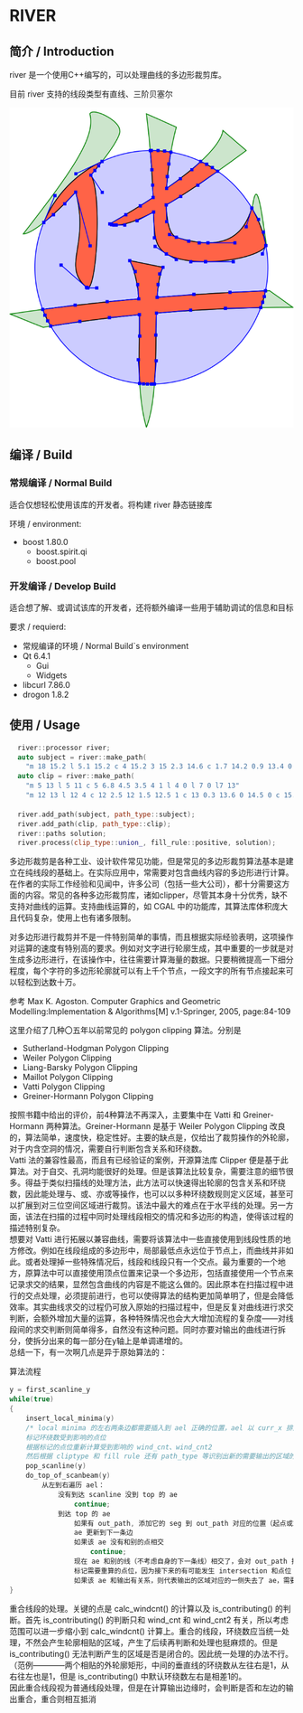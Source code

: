 # RIVER

## 简介 / Introduction

river 是一个使用C++编写的，可以处理曲线的多边形裁剪库。  

目前 river 支持的线段类型有直线、三阶贝塞尔  

![preview img](./river_test.svg "效果示意 / Preview")

## 编译 / Build

### 常规编译 / Normal Build

适合仅想轻松使用该库的开发者。将构建 river 静态链接库

环境 / environment:  

+ boost 1.80.0  
  + boost.spirit.qi
  + boost.pool

### 开发编译 / Develop Build

适合想了解、或调试该库的开发者，还将额外编译一些用于辅助调试的信息和目标

要求 / requierd:  

+ 常规编译的环境 / Normal Build`s environment  
+ Qt 6.4.1  
  + Gui
  + Widgets
+ libcurl 7.86.0
+ drogon 1.8.2

## 使用 / Usage

```cpp
  river::processor river;
  auto subject = river::make_path(
    "m 18 15.2 l 5.1 15.2 c 4 15.2 3 15 2.3 14.6 c 1.7 14.2 0.9 13.4 0 12 l 1 11 c 1.5 12 2 12.5 2.5 12.7 c 3 13 3.5 13 4.3 13 l 18 13");
  auto clip = river::make_path(
    "m 5 13 l 5 11 c 5 6.8 4.5 3.5 4 1 l 4 0 l 7 0 l7 13"
    "m 12 13 l 12 4 c 12 2.5 12 1.5 12.5 1 c 13 0.3 13.6 0 14.5 0 c 15.6 0 16.7 0.5 18 1.5 l 17.3 2.4 c 16.6 2 16 1.7 15.7 1.7 c 15 1.6 14.5 2.3 14.5 3.7 l 14.5 13");

  river.add_path(subject, path_type::subject);
  river.add_path(clip, path_type::clip);
  river::paths solution;
  river.process(clip_type::union_, fill_rule::positive, solution);
```

多边形裁剪是各种工业、设计软件常见功能，但是常见的多边形裁剪算法基本是建立在纯线段的基础上。在实际应用中，常需要对包含曲线内容的多边形进行计算。在作者的实际工作经验和见闻中，许多公司（包括一些大公司），都十分需要这方面的内容。常见的各种多边形裁剪库，诸如clipper，尽管其本身十分优秀，缺不支持对曲线的运算。支持曲线运算的，如 CGAL 中的功能库，其算法库体积庞大且代码复杂，使用上也有诸多限制。  

对多边形进行裁剪并不是一件特别简单的事情，而且根据实际经验表明，这项操作对运算的速度有特别高的要求。例如对文字进行轮廓生成，其中重要的一步就是对生成多边形进行，在该操作中，往往需要计算海量的数据。只要稍微提高一下细分程度，每个字符的多边形轮廓就可以有上千个节点，一段文字的所有节点接起来可以轻松到达数十万。

参考 Max K. Agoston. Computer Graphics and Geometric Modelling:Implementation & Algorithms[M]  v.1-Springer, 2005, page:84-109

这里介绍了几种〇五年以前常见的 polygon clipping 算法。分别是  

+ Sutherland-Hodgman Polygon Clipping
+ Weiler Polygon Clipping
+ Liang-Barsky Polygon Clipping
+ Maillot Polygon Clipping
+ Vatti Polygon Clipping
+ Greiner-Hormann Polygon Clipping

按照书籍中给出的评价，前4种算法不再深入，主要集中在 Vatti 和 Greiner-Hormann 两种算法。Greiner-Hormann 是基于 Weiler Polygon Clipping 改良的，算法简单，速度快，稳定性好。主要的缺点是，仅给出了裁剪操作的外轮廓，对于内含空洞的情况，需要自行判断包含关系和环绕数。  
Vatti 法的兼容性最高，而且有已经验证的案例，开源算法库 Clipper 便是基于此算法。对于自交、孔洞均能很好的处理。但是该算法比较复杂，需要注意的细节很多。得益于类似扫描线的处理方法，此方法可以快速得出轮廓的包含关系和环绕数，因此能处理与、或、亦或等操作，也可以以多种环绕数规则定义区域，甚至可以扩展到对三位空间区域进行裁剪。该法中最大的难点在于水平线的处理。另一方面，该法在扫描的过程中同时处理线段相交的情况和多边形的构造，使得该过程的描述特别复杂。  
想要对 Vatti 进行拓展以兼容曲线，需要将该算法中一些直接使用到线段性质的地方修改。例如在线段组成的多边形中，局部最低点永远位于节点上，而曲线并非如此。或者处理掉一些特殊情况后，线段和线段只有一个交点。最为重要的一个地方，原算法中可以直接使用顶点位置来记录一个多边形，包括直接使用一个节点来记录求交的结果，显然包含曲线的内容是不能这么做的。因此原本在扫描过程中进行的交点处理，必须提前进行，也可以使得算法的结构更加简单明了，但是会降低效率。其实曲线求交的过程仍可放入原始的扫描过程中，但是反复对曲线进行求交判断，会额外增加大量的运算，各种特殊情况也会大大增加流程的复杂度——对线段间的求交判断则简单得多，自然没有这种问题。同时亦要对输出的曲线进行拆分，使拆分出来的每一部分在y轴上是单调递增的。  
总结一下，有一次啊几点是异于原始算法的：  

算法流程

``` cpp
y = first_scanline_y
while(true)
{
    insert_local_minima(y)
    /* local minima 的左右两条边都需要插入到 ael 正确的位置，ael 以 curr_x 排序，相同 ael 时，顺时针排序（从左到右），完全相同的需要标注出来，还需要注意兼容曲线内容
    标记环绕数受到影响的点位
    根据标记的点位重新计算受到影响的 wind_cnt、wind_cnt2
    然后根据 cliptype 和 fill rule 还有 path_type 等识别出新的需要输出的区域的左右轮廓 */
    pop_scanline(y)
    do_top_of_scanbeam(y)
        从左到右遍历 ael：
            没有到达 scanline 没到 top 的 ae
                continue;
            到达 top 的 ae
                如果有 out_path, 添加它的 seg 到 out_path 对应的位置（起点或末端）
                ae 更新到下一条边
                如果该 ae 没有和别的点相交
                    continue;
                现在 ae 和别的线（不考虑自身的下一条线）相交了，会对 out_path 接下来的走向产生影响
                标记需要重算的点位，因为接下来的有可能发生 intersection 和点位
                如果该 ae 和输出有关系，则代表输出的区域对应的一侧失去了 ae，需要在下一轮选择新的边界或者和另一侧的合并
}
```

重合线段的处理。关键的点是 calc_windcnt() 的计算以及 is_contributing() 的判断。首先 is_contributing() 的判断只和 wind_cnt 和 wind_cnt2 有关，所以考虑范围可以进一步缩小到 calc_windcnt() 计算上。重合的线段，环绕数应当统一处理，不然会产生轮廓相贴的区域，产生了后续再判断和处理也挺麻烦的。但是 is_contributing() 无法判断产生的区域是否是闭合的。因此统一处理的办法不行。（范例————两个相贴的外轮廓矩形，中间的垂直线的环绕数从左往右是1，从右往左也是1，但是 is_contributing() 中默认环绕数左右是相差1的。  
因此重合线段视为普通线段处理，但是在计算输出边缘时，会判断是否和左边的输出重合，重合则相互抵消  
